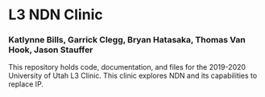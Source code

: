 # L3 NDN Clinic
### Katlynne Bills, Garrick Clegg, Bryan Hatasaka, Thomas Van Hook, Jason Stauffer
This repository holds code, documentation, and files for the 2019-2020 University of Utah L3 Clinic. This clinic explores NDN and its capabilities to replace IP.